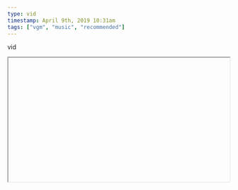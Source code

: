 ```yaml
---
type: vid
timestamp: April 9th, 2019 10:31am
tags: ["vgm", "music", "recommended"]
---
```

vid
<iframe width="500" height="281"  id="youtube_iframe" src="https://www.youtube.com/embed/GtpaOi7Y-t8[![thumbnail](http://i3.ytimg.com/vi//maxresdefault.jpg)](https://www.youtube.com/watch?v=)></iframe>                    
                                            
The tune that started looping in my head, seemingly from out of nowhere, today[![thumbnail](http://i3.ytimg.com/vi//maxresdefault.jpg)](https://www.youtube.com/watch?v=)>
Secret of Mana, Together Always
 
                                                    
<small>source: https://saturdayxiii.tumblr.com/post/184062691789</small>